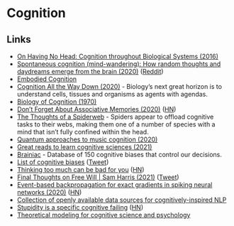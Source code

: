 # Cognition

## Links

- [On Having No Head: Cognition throughout Biological Systems (2016)](https://www.ncbi.nlm.nih.gov/pmc/articles/PMC4914563/)
- [Spontaneous cognition (mind-wandering): How random thoughts and daydreams emerge from the brain (2020)](https://cognitiontoday.com/2020/06/spontaneous-cognition-mind-wandering-default-mode-network-daydreaming-random-thoughts/) ([Reddit](https://www.reddit.com/r/cogsci/comments/gyakjw/evidence_shows_that_the_default_mode_network_is/))
- [Embodied Cognition](https://plato.stanford.edu/entries/embodied-cognition/)
- [Cognition All the Way Down (2020)](https://aeon.co/essays/how-to-understand-cells-tissues-and-organisms-as-agents-with-agendas) - Biology’s next great horizon is to understand cells, tissues and organisms as agents with agendas.
- [Biology of Cognition (1970)](http://www.enolagaia.com/M70-80BoC.html)
- [Don’t Forget About Associative Memories (2020)](https://thegradient.pub/dont-forget-about-associative-memories/) ([HN](https://news.ycombinator.com/item?id=25019797))
- [The Thoughts of a Spiderweb](https://www.quantamagazine.org/the-thoughts-of-a-spiderweb-20170523/) - Spiders appear to offload cognitive tasks to their webs, making them one of a number of species with a mind that isn’t fully confined within the head.
- [Quantum approaches to music cognition (2020)](https://arxiv.org/abs/1712.07417)
- [Great reads to learn cognitive sciences (2021)](https://www.reddit.com/r/cogsci/comments/kuz4h7/i_want_to_study_cognitive_sciences_in_the_future/)
- [Brainiac](https://kickstartsidehustle.com/brainiac/) - Database of 150 cognitive biases that control our decisions.
- [List of cognitive biases](https://en.wikipedia.org/wiki/List_of_cognitive_biases) ([Tweet](https://twitter.com/hunterwalk/status/1353109998713229317))
- [Thinking too much can be bad for you](https://www.economist.com/1843/2012/12/29/why-thinking-too-much-can-be-bad-for-you) ([HN](https://news.ycombinator.com/item?id=26081880))
- [Final Thoughts on Free Will | Sam Harris (2021)](https://samharris.org/podcasts/241-final-thoughts-on-free-will/) ([Tweet](https://twitter.com/wolfejosh/status/1370730710928134153))
- [Event-based backpropagation for exact gradients in spiking neural networks (2020)](https://arxiv.org/abs/2009.08378) ([HN](https://news.ycombinator.com/item?id=27364777))
- [Collection of openly available data sources for cognitively-inspired NLP](https://github.com/norahollenstein/cognitiveNLP-dataCollection/wiki)
- [Stupidity is a specific cognitive failing](https://psyche.co/ideas/why-some-of-the-smartest-people-can-be-so-very-stupid) ([HN](https://news.ycombinator.com/item?id=28112878))
- [Theoretical modeling for cognitive science and psychology](https://computationalcognitivescience.github.io/lovelace/home)
